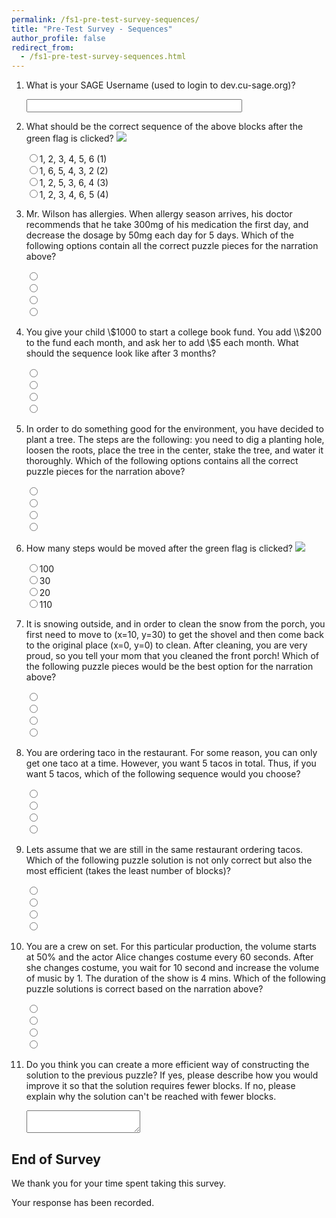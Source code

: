 ```yaml
---
permalink: /fs1-pre-test-survey-sequences/
title: "Pre-Test Survey - Sequences"
author_profile: false
redirect_from: 
  - /fs1-pre-test-survey-sequences.html
---
```


1. What is your SAGE Username (used to login to dev.cu-sage.org)?
    <p class="form-inline">
    <input type="text" size="40" />
    </p>

1. What should be the correct sequence of the above blocks after the green flag is clicked?
    ![](/images/fs1/surveys/pre-test-sequences/q2.jpg)
    <p class="form-inline">
        <input type="radio" id="r1.1" name="r1.sequence" value="1, 2, 3, 4, 5, 6 (1)" /><label for="r1.1">1, 2, 3, 4, 5, 6 (1)</label><br />
        <input type="radio" id="r1.2" name="r1.sequence" value="1, 6, 5, 4, 3, 2 (2)" /><label for="r1.2">1, 6, 5, 4, 3, 2 (2)</label><br />
        <input type="radio" id="r1.3" name="r1.sequence" value="1, 2, 5, 3, 6, 4 (3)" /><label for="r1.3">1, 2, 5, 3, 6, 4 (3)</label><br />
        <input type="radio" id="r1.4" name="r1.sequence" value="1, 2, 3, 4, 6, 5 (4)" /><label for="r1.4">1, 2, 3, 4, 6, 5 (4)</label> 
    </p>

1. Mr. Wilson has allergies. When allergy season arrives, his doctor recommends that he take 300mg of his medication the first day, and decrease the dosage by 50mg each day for 5 days. Which of the following options contain all the correct puzzle pieces for the narration above?
    <p class="form-inline">
        <input type="radio" id="r2.1" name="r2.sequence" value="1" /><label for="r2.1">
        <img src="/images/fs1/surveys/pre-test-sequences/q3.1.jpg" alt="">
        </label><br />
        <input type="radio" id="r2.2" name="r2.sequence" value="2" /><label for="r2.2">
        <img src="/images/fs1/surveys/pre-test-sequences/q3.2.jpg" alt="">
        </label><br />
        <input type="radio" id="r2.3" name="r2.sequence" value="3" /><label for="r2.3">
        <img src="/images/fs1/surveys/pre-test-sequences/q3.3.jpg" alt="">
        </label><br />
        <input type="radio" id="r2.4" name="r2.sequence" value="4" /><label for="r2.4">
        <img src="/images/fs1/surveys/pre-test-sequences/q3.4.jpg" alt="">
        </label> 
    </p>

1. You give your child \\$1000 to start a college book fund. You add \\$200 to the fund each month, and ask her to add \\$5 each month. What should the sequence look like after 3 months?
    <p class="form-inline">
        <input type="radio" id="r3.1" name="r2.sequence" value="1" /><label for="r3.1">
        <img src="/images/fs1/surveys/pre-test-sequences/q4.1.jpg" alt="">
        </label><br />
        <input type="radio" id="r3.2" name="r2.sequence" value="2" /><label for="r3.2">
        <img src="/images/fs1/surveys/pre-test-sequences/q4.2.jpg" alt="">
        </label><br />
        <input type="radio" id="r3.3" name="r2.sequence" value="3" /><label for="r3.3">
        <img src="/images/fs1/surveys/pre-test-sequences/q4.3.jpg" alt="">
        </label><br />
        <input type="radio" id="r3.4" name="r2.sequence" value="4" /><label for="r3.4">
        <img src="/images/fs1/surveys/pre-test-sequences/q4.4.jpg" alt="">
        </label> 
    </p>

1. In order to do something good for the environment, you have decided to plant a tree. The steps are the following: you need to dig a planting hole, loosen the roots, place the tree in the center, stake the tree, and water it thoroughly. Which of the following options contains all the correct puzzle pieces for the narration above?
    <p class="form-inline">
        <input type="radio" id="r4.1" name="r2.sequence" value="1" /><label for="r4.1">
        <img src="/images/fs1/surveys/pre-test-sequences/q5.1.jpg" alt="">
        </label><br />
        <input type="radio" id="r4.2" name="r2.sequence" value="2" /><label for="r4.2">
        <img src="/images/fs1/surveys/pre-test-sequences/q5.2.jpg" alt="">
        </label><br />
        <input type="radio" id="r4.3" name="r2.sequence" value="3" /><label for="r4.3">
        <img src="/images/fs1/surveys/pre-test-sequences/q5.3.jpg" alt="">
        </label><br />
        <input type="radio" id="r4.4" name="r2.sequence" value="4" /><label for="r4.4">
        <img src="/images/fs1/surveys/pre-test-sequences/q5.4.jpg" alt="">
        </label> 
    </p>



1. How many steps would be moved after the green flag is clicked?
    ![](/images/fs1/surveys/pre-test-sequences/q6.jpg)
    <p class="form-inline">
        <input type="radio" id="r5.1" name="r5.sequence" value="100" /><label for="5.1">100</label><br />
        <input type="radio" id="r5.2" name="r5.sequence" value="30" /><label for="r5.2">30</label><br />
        <input type="radio" id="r5.3" name="r5.sequence" value="20" /><label for="r5.3">20</label><br />
        <input type="radio" id="r5.4" name="r5.sequence" value="110" /><label for="r5.4">110</label> 
    </p>

1. It is snowing outside, and in order to clean the snow from the porch, you first need to move to (x=10, y=30) to get the shovel and then come back to the original place (x=0, y=0) to clean. After cleaning, you are very proud, so you tell your mom that you cleaned the front porch! Which of the following puzzle pieces would be the best option for the narration above?
    <p class="form-inline">
        <input type="radio" id="r6.1" name="r2.sequence" value="1" /><label for="r6.1">
        <img src="/images/fs1/surveys/pre-test-sequences/q7.1.jpg" alt="">
        </label><br />
        <input type="radio" id="r6.2" name="r2.sequence" value="2" /><label for="r6.2">
        <img src="/images/fs1/surveys/pre-test-sequences/q7.2.jpg" alt="">
        </label><br />
        <input type="radio" id="r6.3" name="r2.sequence" value="3" /><label for="r6.3">
        <img src="/images/fs1/surveys/pre-test-sequences/q7.3.jpg" alt="">
        </label><br />
        <input type="radio" id="r6.4" name="r2.sequence" value="4" /><label for="r6.4">
        <img src="/images/fs1/surveys/pre-test-sequences/q7.4.jpg" alt="">
        </label> 
    </p>

1. You are ordering taco in the restaurant. For some reason, you can only get one taco at a time. However, you want 5 tacos in total. Thus, if you want 5 tacos, which of the following sequence would you choose?
    <p class="form-inline">
        <input type="radio" id="r7.1" name="r2.sequence" value="1" /><label for="r7.1">
        <img src="/images/fs1/surveys/pre-test-sequences/q8.1.jpg" alt="">
        </label><br />
        <input type="radio" id="r7.2" name="r2.sequence" value="2" /><label for="r7.2">
        <img src="/images/fs1/surveys/pre-test-sequences/q8.2.jpg" alt="">
        </label><br />
        <input type="radio" id="r7.3" name="r2.sequence" value="3" /><label for="r7.3">
        <img src="/images/fs1/surveys/pre-test-sequences/q8.3.jpg" alt="">
        </label><br />
        <input type="radio" id="r7.4" name="r2.sequence" value="4" /><label for="r7.4">
        <img src="/images/fs1/surveys/pre-test-sequences/q8.4.jpg" alt="">
        </label> 
    </p>

1. Lets assume that we are still in the same restaurant ordering tacos. Which of the following puzzle solution is not only correct but also the most efficient (takes the least number of blocks)?
    <p class="form-inline">
        <input type="radio" id="r8.1" name="r2.sequence" value="1" /><label for="r8.1">
        <img src="/images/fs1/surveys/pre-test-sequences/q9.1.jpg" alt="">
        </label><br />
        <input type="radio" id="r8.2" name="r2.sequence" value="2" /><label for="r8.2">
        <img src="/images/fs1/surveys/pre-test-sequences/q9.2.jpg" alt="">
        </label><br />
        <input type="radio" id="r8.3" name="r2.sequence" value="3" /><label for="r8.3">
        <img src="/images/fs1/surveys/pre-test-sequences/q9.3.jpg" alt="">
        </label><br />
        <input type="radio" id="r8.4" name="r2.sequence" value="4" /><label for="r8.4">
        <img src="/images/fs1/surveys/pre-test-sequences/q9.4.jpg" alt="">
        </label> 
    </p>

1. You are a crew on set. For this particular production, the volume starts at 50% and the actor Alice changes costume every 60 seconds. After she changes costume, you wait for 10 second and increase the volume of music by 1. The duration of the show is 4 mins. Which of the following puzzle solutions is correct based on the narration above?
    <p class="form-inline">
        <input type="radio" id="r9.1" name="r2.sequence" value="1" /><label for="r9.1">
        <img src="/images/fs1/surveys/pre-test-sequences/q10.1.jpg" alt="">
        </label><br />
        <input type="radio" id="r9.2" name="r2.sequence" value="2" /><label for="r9.2">
        <img src="/images/fs1/surveys/pre-test-sequences/q10.2.jpg" alt="">
        </label><br />
        <input type="radio" id="r9.3" name="r2.sequence" value="3" /><label for="r9.3">
        <img src="/images/fs1/surveys/pre-test-sequences/q10.3.jpg" alt="">
        </label><br />
        <input type="radio" id="r9.4" name="r2.sequence" value="4" /><label for="r9.4">
        <img src="/images/fs1/surveys/pre-test-sequences/q10.4.jpg" alt="">
        </label> 
    </p>

1. Do you think you can create a more efficient way of constructing the solution to the previous puzzle? If yes, please describe how you would improve it so that the solution requires fewer blocks. If no, please explain why the solution can&#39;t be reached with fewer blocks.
    <textarea></textarea>

## End of Survey
We thank you for your time spent taking this survey.

Your response has been recorded.